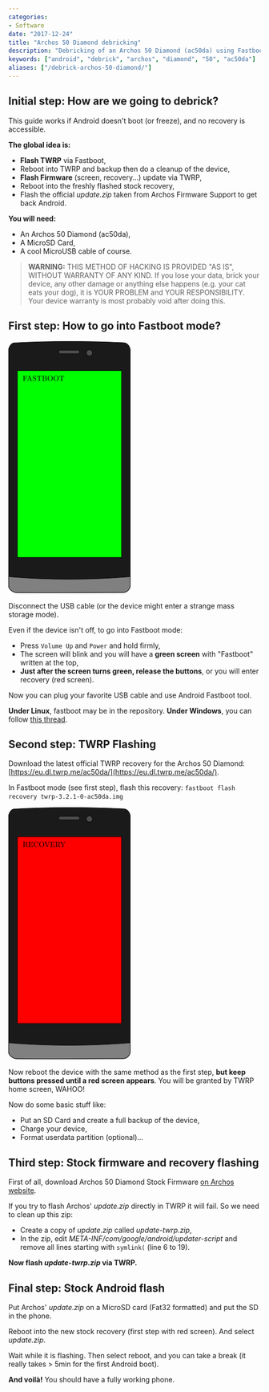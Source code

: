 ```yaml
---
categories:
- Software
date: "2017-12-24"
title: "Archos 50 Diamond debricking"
description: "Debricking of an Archos 50 Diamond (ac50da) using Fastboot."
keywords: ["android", "debrick", "archos", "diamond", "50", "ac50da"]
aliases: ["/debrick-archos-50-diamond/"]
---
```


## Initial step: How are we going to debrick?

This guide works if Android doesn't boot (or freeze), and no recovery is accessible.

**The global idea is:**

* **Flash TWRP** via Fastboot,
* Reboot into TWRP and backup then do a cleanup of the device,
* **Flash Firmware** (screen, recovery...) update via TWRP,
* Reboot into the freshly flashed stock recovery,
* Flash the official *update.zip* taken from Archos Firmware Support to get back Android.

**You will need:**

* An Archos 50 Diamond (ac50da),
* A MicroSD Card,
* A cool MicroUSB cable of course.

> **WARNING:**
> THIS METHOD OF HACKING IS PROVIDED "AS IS", WITHOUT WARRANTY OF ANY KIND. If
> you lose your data, brick your device, any other damage or anything else
> happens (e.g. your cat eats your dog), it is YOUR PROBLEM and YOUR
> RESPONSIBILITY. Your device warranty is most probably void after doing this.

## First step: How to go into Fastboot mode?

![Green Screen](/assets/images/debrick-archos-50-diamond/archos_green.png)

Disconnect the USB cable (or the device might enter a strange mass storage mode).

Even if the device isn't off, to go into Fastboot mode:

* Press `Volume Up` and `Power` and hold firmly,
* The screen will blink and you will have a **green screen** with "Fastboot" written at the top,
* **Just after the screen turns green, release the buttons**, or you will enter recovery (red screen).

Now you can plug your favorite USB cable and use Android Fastboot tool.

**Under Linux**, fastboot may be in the repository. **Under Windows**, you can follow [this thread](https://forum.xda-developers.com/showthread.php?t=2588979).

## Second step: TWRP Flashing

Download the latest official TWRP recovery for the Archos 50 Diamond: [https://eu.dl.twrp.me/ac50da/](https://eu.dl.twrp.me/ac50da/).

In Fastboot mode (see first step), flash this recovery: `fastboot flash recovery twrp-3.2.1-0-ac50da.img`

![Red Screen](/assets/images/debrick-archos-50-diamond/archos_red.png)

Now reboot the device with the same method as the first step, **but keep buttons pressed until a red screen appears**. You will be granted by TWRP home screen, WAHOO!

Now do some basic stuff like:

* Put an SD Card and create a full backup of the device,
* Charge your device,
* Format userdata partition (optional)...

## Third step: Stock firmware and recovery flashing

First of all, download Archos 50 Diamond Stock Firmware [on Archos website](http://update.archos.com/AFMv1/storage/files/full/ac50da/20150420.124756/update.zip).

If you try to flash Archos' *update.zip* directly in TWRP it will fail. So we need to clean up this zip:

* Create a copy of *update.zip* called *update-twrp.zip*,
* In the zip, edit *META-INF/com/google/android/updater-script* and remove all lines starting with `symlink(` (line 6 to 19).

**Now flash *update-twrp.zip* via TWRP.**

## Final step: Stock Android flash

Put Archos' *update.zip* on a MicroSD card (Fat32 formatted) and put the SD in the phone.

Reboot into the new stock recovery (first step with red screen). And select *update.zip*.

Wait while it is flashing. Then select reboot, and you can take a break (it really takes > 5min for the first Android boot).

**And voilà!** You should have a fully working phone.

